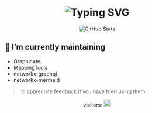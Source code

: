 <div align="center">
    <h1>
        <img src="https://readme-typing-svg.herokuapp.com?font=Jetbrains+mono&size=40&duration=6000&color=white&center=true&vCenter=true&width=800&lines=Hi!+Some+stuff+I'm+doing." alt="Typing SVG"/>
    </h1>
</div>

<div align="center">
    <img src="https://github-profile-summary-cards.vercel.app/api/cards/profile-details?username=erivlis&theme=github_dark" alt="GitHub Stats"/>
</div>


<h2>🔭 I’m currently maintaining</h2>

- Graphinate
- MappingTools
- networkx-graphql
- networkx-mermaid

> I'd appreciate feedback if you have tried using them.


<!--
**erivlis/erivlis** is a ✨ _special_ ✨ repository because its `README.md` (this file) appears on your GitHub profile.

Here are some ideas to get you started:

- 🔭 I’m currently working on ...
- 🌱 I’m currently learning ...
- 👯 I’m looking to collaborate on ...
- 🤔 I’m looking for help with ...
- 💬 Ask me about ...
- 📫 How to reach me: ...
- ⚡ Fun fact: ...
-->
<!-- visitor counter -->
<p align="center">visitors:
  <img height="20px" src="https://profile-counter.glitch.me/erivlis/count.svg" />
</p>

